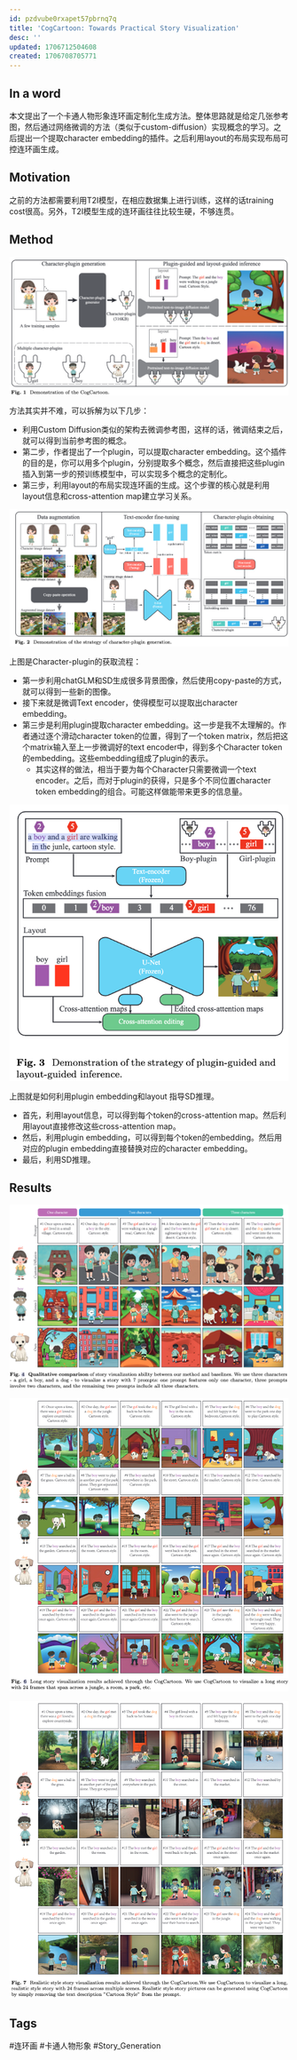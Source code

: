 ```yaml
---
id: pzdvube0rxapet57pbrnq7q
title: 'CogCartoon: Towards Practical Story Visualization'
desc: ''
updated: 1706712504608
created: 1706708705771
---
```

  

## In a word

本文提出了一个卡通人物形象连环画定制化生成方法。整体思路就是给定几张参考图，然后通过网络微调的方法（类似于custom-diffusion）实现概念的学习。之后提出一个提取character embedding的插件。之后利用layout的布局实现布局可控连环画生成。


## Motivation

之前的方法都需要利用T2I模型，在相应数据集上进行训练，这样的话training cost很高。另外，T2I模型生成的连环画往往比较生硬，不够连贯。

## Method


![图 1](../images/0c907358c6573b82ff15a3e0b8044c24cf5dfca052f8ce5d8bd69930db5e83e1.png)

方法其实并不难，可以拆解为以下几步：

* 利用Custom Diffusion类似的架构去微调参考图，这样的话，微调结束之后，就可以得到当前参考图的概念。
* 第二步，作者提出了一个plugin，可以提取character embedding。这个插件的目的是，你可以用多个plugin，分别提取多个概念，然后直接把这些plugin插入到第一步的预训练模型中，可以实现多个概念的定制化。
* 第三步，利用layout的布局实现连环画的生成。这个步骤的核心就是利用layout信息和cross-attention map建立学习关系。

![图 0](../images/4144470c0b3f25f32341af34830b30fdc84dd8fb57e3efea5823966a8b265c51.png)  

上图是Character-plugin的获取流程：
* 第一步利用chatGLM和SD生成很多背景图像，然后使用copy-paste的方式，就可以得到一些新的图像。
* 接下来就是微调Text encoder，使得模型可以提取出character embedding。
* 第三步是利用plugin提取character embedding。这一步是我不太理解的。作者通过逐个滑动character token的位置，得到了一个token matrix，然后把这个matrix输入至上一步微调好的text encoder中，得到多个Character token的embedding。这些embedding组成了plugin的表示。
  * 其实这样的做法，相当于要为每个Character只需要微调一个text encoder。之后，而对于plugin的获得，只是多个不同位置character token embedding的组合。可能这样做能带来更多的信息量。

![图 1](../images/3306aeb189e7f8e1e48ef8c2dd0773181b721332debdda473b45385fd668269c.png)  

上图就是如何利用plugin embedding和layout 指导SD推理。
* 首先，利用layout信息，可以得到每个token的cross-attention map。然后利用layout直接修改这些cross-attention map。
* 然后，利用plugin embedding，可以得到每个token的embedding。然后用对应的plugin embedding直接替换对应的character embedding。
* 最后，利用SD推理。


## Results

![图 2](../images/28dd260bea0682d944d40d8e8c2a0fe35e00bcaef68e21cd0a2b0f82c4b9f1a1.png)  

![图 3](../images/25c91660280512f2a120edf5dd4e37ba52df158417086874eb97ccfdd621b84f.png)  

![图 4](../images/c2b661cb8afd3873c01b101e42453da20c1ec1694fd9adaed23bad2588adfc70.png)  



## Tags

#连环画 #卡通人物形象 #Story_Generation
